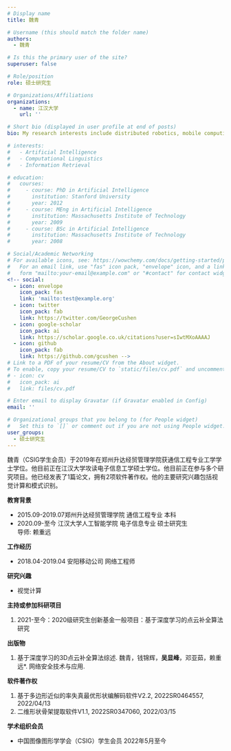 ```yaml
---
# Display name
title: 魏青

# Username (this should match the folder name)
authors:
  - 魏青

# Is this the primary user of the site?
superuser: false

# Role/position
role: 硕士研究生

# Organizations/Affiliations
organizations:
  - name: 江汉大学
    url: ''

# Short bio (displayed in user profile at end of posts)
bio: My research interests include distributed robotics, mobile computing and programmable matter.

# interests:
#   - Artificial Intelligence
#   - Computational Linguistics
#   - Information Retrieval

# education:
#   courses:
#     - course: PhD in Artificial Intelligence
#       institution: Stanford University
#       year: 2012
#     - course: MEng in Artificial Intelligence
#       institution: Massachusetts Institute of Technology
#       year: 2009
#     - course: BSc in Artificial Intelligence
#       institution: Massachusetts Institute of Technology
#       year: 2008

# Social/Academic Networking
# For available icons, see: https://wowchemy.com/docs/getting-started/page-builder/#icons
#   For an email link, use "fas" icon pack, "envelope" icon, and a link in the
#   form "mailto:your-email@example.com" or "#contact" for contact widget.
<!-- social:
  - icon: envelope
    icon_pack: fas
    link: 'mailto:test@example.org'
  - icon: twitter
    icon_pack: fab
    link: https://twitter.com/GeorgeCushen
  - icon: google-scholar
    icon_pack: ai
    link: https://scholar.google.co.uk/citations?user=sIwtMXoAAAAJ
  - icon: github
    icon_pack: fab
    link: https://github.com/gcushen -->
# Link to a PDF of your resume/CV from the About widget.
# To enable, copy your resume/CV to `static/files/cv.pdf` and uncomment the lines below.
# - icon: cv
#   icon_pack: ai
#   link: files/cv.pdf

# Enter email to display Gravatar (if Gravatar enabled in Config)
email: ''

# Organizational groups that you belong to (for People widget)
#   Set this to `[]` or comment out if you are not using People widget.
user_groups:
  - 硕士研究生
---
```


魏青（CSIG学生会员）于2019年在郑州升达经贸管理学院获通信工程专业工学学士学位。他目前正在江汉大学攻读电子信息工学硕士学位。他目前正在参与多个研究项目。他已经发表了1篇论文，拥有2项软件著作权。他的主要研究兴趣包括视觉计算和模式识别。

**教育背景**
 - 2015.09-2019.07郑州升达经贸管理学院 通信工程专业 本科
 - 2020.09-至今 江汉大学人工智能学院 电子信息专业 硕士研究生
<br>            导师: 赖重远

**工作经历**

 - 2018.04-2019.04 安阳移动公司  网络工程师

**研究兴趣**

 - 视觉计算

**主持或参加科研项目**

 1. 2021-至今：2020级研究生创新基金一般项目：基于深度学习的点云补全算法研究

**出版物**

 1.	基于深度学习的3D点云补全算法综述. 魏青，钱锦辉，**吴显峰**，邓亚茹，赖重远*. 网络安全技术与应用.

**软件著作权**

 1.	基于多边形近似的率失真最优形状编解码软件V2.2, 2022SR0464557, 2022/04/13
 2.	二维形状骨架提取软件V1.1, 2022SR0347060, 2022/03/15



**学术组织会员**
 - 中国图像图形学学会（CSIG）学生会员 2022年5月至今



